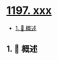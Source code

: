 # [1197. xxx](https://github.com/Tdahuyou/TNotes.leetcode/tree/main/notes/1197.%20xxx)

<!-- region:toc -->

- [1. 📝 概述](#1--概述)

<!-- endregion:toc -->

## 1. 📝 概述
